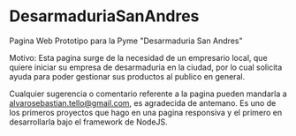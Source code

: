 # DesarmaduriaSanAndres
Pagina Web Prototipo para la Pyme "Desarmaduria San Andres"

Motivo: Esta pagina surge de la necesidad de un empresario local, que quiere iniciar su empresa de desarmaduria en la ciudad,
por lo cual solicita ayuda para poder gestionar sus productos al publico en general.

Cualquier sugerencia o comentario referente a la pagina pueden mandarla a alvarosebastian.tello@gmail.com, 
es agradecida de antemano. Es uno de los primeros proyectos que hago en una pagina responsiva
y el primero en desarrollarla bajo el framework de NodeJS.
